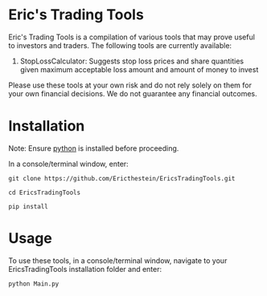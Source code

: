 # Eric's Trading Tools
Eric's Trading Tools is a compilation of various tools that may prove useful to investors and traders.
The following tools are currently available:
1) StopLossCalculator: Suggests stop loss prices and share quantities given maximum acceptable loss amount and amount of money to invest

Please use these tools at your own risk and do not rely solely on them for your own financial decisions. We do not guarantee any financial outcomes.

# Installation
Note: Ensure [python](https://www.python.org/downloads/) is installed before proceeding.

In a console/terminal window, enter:

`git clone https://github.com/Ericthestein/EricsTradingTools.git`

`cd EricsTradingTools`

`pip install`

# Usage
To use these tools, in a console/terminal window, navigate to your EricsTradingTools installation folder and enter:

`python Main.py`
